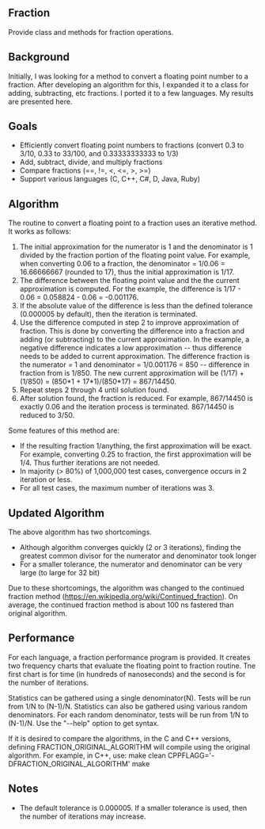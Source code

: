 ## Fraction
Provide class and methods for fraction operations.

## Background
Initially, I was looking for a method to convert a floating point number to a fraction.
After developing an algorithm for this, I expanded it to a class for adding, subtracting, etc
fractions.  I ported it to a few languages. My results are presented here.

## Goals
* Efficiently convert floating point numbers to fractions (convert 0.3 to 3/10, 0.33 to 33/100,
and 0.33333333333 to 1/3)
* Add, subtract, divide, and multiply fractions
* Compare fractions (==, !=, <, <=, >, >=)
* Support various languages (C, C++, C#, D, Java, Ruby)

## Algorithm

The routine to convert a floating point to a fraction uses an iterative method. It works as follows:

1. The initial approximation for the numerator is 1 and the denominator is 1 divided by the
fraction portion of the floating point value.
For example, when converting 0.06 to a fraction, the denominator = 1/0.06 = 16.66666667 (rounded to 17),
thus the initial approximation is 1/17.
2. The difference between the floating point value and the the current approximation is computed.
For the example, the difference is 1/17 - 0.06 = 0.058824 - 0.06 = -0.001176.
3. If the absolute value of the difference is less than the defined tolerance (0.000005 by default), then the iteration is terminated.
4. Use the difference computed in step 2 to improve approximation of fraction. This is done by converting the
difference into a fraction and adding (or subtracting) to the current approximation.  In the example,
a negative difference indicates a low approximation -- thus difference needs to be added to current approximation.
The difference fraction is the numerator = 1 and denominator = 1/0.001176 = 850 -- difference in fraction from is 1/850.
The new current approximation will be (1/17) + (1/850) = (850\*1 + 17\*1)/(850*17) = 867/14450.
5. Repeat steps 2 through 4 until solution found.
6. After solution found, the fraction is reduced.  For example, 867/14450 is exactly 0.06 and the iteration
process is terminated.  867/14450 is reduced to 3/50.

Some features of this method are:
* If the resulting fraction 1/anything, the first approximation will be exact. For example,
converting 0.25 to fraction, the first approximation will be 1/4. Thus further iterations are not needed.
* In majority (> 80%) of 1,000,000 test cases, convergence occurs in 2 iteration or less.
* For all test cases, the maximum number of iterations was 3.

## Updated Algorithm

The above algorithm has two shortcomings.
* Although algorithm converges quickly (2 or 3 iterations), finding the greatest common divisor for the numerator and denominator took longer
* For a smaller tolerance, the numerator and denominator can be very large (to large for 32 bit)

Due to these shortcomings, the algorithm was changed to the continued fraction method (https://en.wikipedia.org/wiki/Continued_fraction).
On average, the continued fraction method is about 100 ns fastered than original algorithm.

## Performance

For each language, a fraction performance program is provided.  It creates two frequency charts that
evaluate the floating point to fraction routine.  Tne first chart is for time (in hundreds of nanoseconds)
and the second is for the number of iterations.

Statistics can be gathered using a single denominator(N). Tests will be run from 1/N to (N-1)/N.
Statistics can also be gathered using various random denominators.  For each random denominator,
tests will be run from 1/N to (N-1)/N.  Use the "--help" option to get syntax.

If it is desired to compare the algorithms, in the C and C++ versions, defining FRACTION_ORIGINAL_ALGORITHM will compile using the original algorithm.
For example, in C++, use:
    make clean
    CPPFLAGG='-DFRACTION_ORIGINAL_ALGORITHM' make

## Notes
* The default tolerance is 0.000005. If a smaller tolerance is used, then the number of iterations
may increase.
